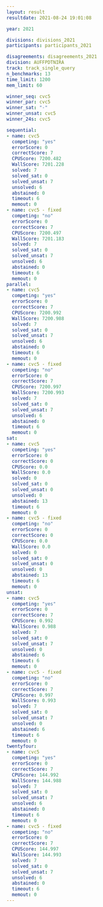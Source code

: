 ```yaml
---
layout: result
resultdate: 2021-08-24 19:01:08

year: 2021

divisions: divisions_2021
participants: participants_2021

disagreements: disagreements_2021
division: AUFFPDTNIRA
track: track_single_query
n_benchmarks: 13
time_limit: 1200
mem_limit: 60

winner_seq: cvc5
winner_par: cvc5
winner_sat: "-"
winner_unsat: cvc5
winner_24s: cvc5

sequential:
- name: cvc5
  competing: "yes"
  errorScore: 0
  correctScore: 7
  CPUScore: 7200.482
  WallScore: 7201.228
  solved: 7
  solved_sat: 0
  solved_unsat: 7
  unsolved: 6
  abstained: 0
  timeout: 6
  memout: 0
- name: cvc5 - fixed
  competing: "no"
  errorScore: 0
  correctScore: 7
  CPUScore: 7200.497
  WallScore: 7201.183
  solved: 7
  solved_sat: 0
  solved_unsat: 7
  unsolved: 6
  abstained: 0
  timeout: 6
  memout: 0
parallel:
- name: cvc5
  competing: "yes"
  errorScore: 0
  correctScore: 7
  CPUScore: 7200.992
  WallScore: 7200.988
  solved: 7
  solved_sat: 0
  solved_unsat: 7
  unsolved: 6
  abstained: 0
  timeout: 6
  memout: 0
- name: cvc5 - fixed
  competing: "no"
  errorScore: 0
  correctScore: 7
  CPUScore: 7200.997
  WallScore: 7200.993
  solved: 7
  solved_sat: 0
  solved_unsat: 7
  unsolved: 6
  abstained: 0
  timeout: 6
  memout: 0
sat:
- name: cvc5
  competing: "yes"
  errorScore: 0
  correctScore: 0
  CPUScore: 0.0
  WallScore: 0.0
  solved: 0
  solved_sat: 0
  solved_unsat: 0
  unsolved: 0
  abstained: 13
  timeout: 6
  memout: 0
- name: cvc5 - fixed
  competing: "no"
  errorScore: 0
  correctScore: 0
  CPUScore: 0.0
  WallScore: 0.0
  solved: 0
  solved_sat: 0
  solved_unsat: 0
  unsolved: 0
  abstained: 13
  timeout: 6
  memout: 0
unsat:
- name: cvc5
  competing: "yes"
  errorScore: 0
  correctScore: 7
  CPUScore: 0.992
  WallScore: 0.988
  solved: 7
  solved_sat: 0
  solved_unsat: 7
  unsolved: 0
  abstained: 6
  timeout: 6
  memout: 0
- name: cvc5 - fixed
  competing: "no"
  errorScore: 0
  correctScore: 7
  CPUScore: 0.997
  WallScore: 0.993
  solved: 7
  solved_sat: 0
  solved_unsat: 7
  unsolved: 0
  abstained: 6
  timeout: 6
  memout: 0
twentyfour:
- name: cvc5
  competing: "yes"
  errorScore: 0
  correctScore: 7
  CPUScore: 144.992
  WallScore: 144.988
  solved: 7
  solved_sat: 0
  solved_unsat: 7
  unsolved: 6
  abstained: 0
  timeout: 6
  memout: 0
- name: cvc5 - fixed
  competing: "no"
  errorScore: 0
  correctScore: 7
  CPUScore: 144.997
  WallScore: 144.993
  solved: 7
  solved_sat: 0
  solved_unsat: 7
  unsolved: 6
  abstained: 0
  timeout: 6
  memout: 0
---
```


